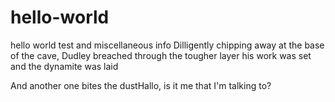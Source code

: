 # hello-world
hello world test and miscellaneous info
Dilligently chipping away at the base of the cave, 
Dudley breached through the tougher layer
his work was set and the dynamite was laid

And another one bites the dustHallo, is it me that I'm talking to?
